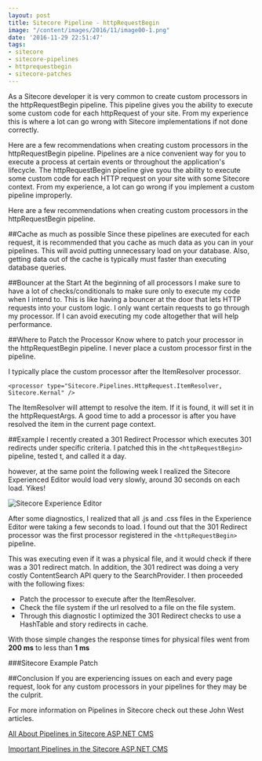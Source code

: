 ```yaml
---
layout: post
title: Sitecore Pipeline - httpRequestBegin
image: "/content/images/2016/11/image00-1.png"
date: '2016-11-29 22:51:47'
tags:
- sitecore
- sitecore-pipelines
- httprequestbegin
- sitecore-patches
---
```



As a Sitecore developer it is very common to create custom processors in the httpRequestBegin pipeline. This pipeline gives you the ability to execute some custom code for each httpRequest of your site. From my experience this is where a lot can go wrong with Sitecore implementations if not done correctly.

Here are a few recommendations when creating custom processors in the httpRequestBegin pipeline. Pipelines are a nice convenient way for you to execute a process at certain events or throughout the application's lifecycle.  The httpRequestBegin pipeline give syou the ability to execute some custom code for each HTTP request on your site with some Sitecore context.  From my experience, a lot can go wrong if you implement a custom pipeline improperly.

Here are a few recommendations when creating custom processors in the httpRequestBegin pipeline.

##Cache as much as possible
Since these pipelines are executed for each request, it is recommended that you cache as much data as you can in your pipelines.  This will avoid putting unnecessary load on your database. Also, getting data out of the cache is typically must faster than executing database queries.

##Bouncer at the Start
At the beginning of all processors I make sure to have a lot of checks/conditionals to make sure only to execute my code when I intend to.  This is like having a bouncer at the door that lets HTTP requests into your custom logic.  I only want certain requests to go through my processor.  If I can avoid executing my code altogether that will help performance.

##Where to Patch the Processor
Know where to patch your processor in the httpRequestBegin pipeline.  I never place a custom processor first in the <httpRequestBegin> pipeline.

I typically place the custom processor after the ItemResolver processor.

`<processor type="Sitecore.Pipelines.HttpRequest.ItemResolver, Sitecore.Kernal" />`

The ItemResolver will attempt to resolve the item.  If it is found, it will set it in the httpRequestArgs.  A good time to add a processor is after you have resolved the item in the current page context.

##Example
I recently created a 301 Redirect Processor which executes 301 redirects under specific criteria.  I patched this in the `<httpRequestBegin>` pipeline, tested t, and called it a day.

however, at the same point the following week I realized the Sitecore Experienced Editor would load very slowly, around 30 seconds on each load. Yikes!

![Sitecore Experience Editor](/content/images/2016/11/image00.png)


After some diagnostics, I realized that all .js and .css files in the Experience Editor were taking a few seconds to load.  I found out that the 301 Redirect processor was the first processor registered in the `<httpRequestBegin>` pipeline.

This was executing even if it was a physical file, and it would check if there was a 301 redirect match. In addition, the 301 redirect was doing a very costly ContentSearch API query to the SearchProvider. I then proceeded with the following fixes:

* Patch the processor to execute after the ItemResolver.
* Check the file system if the url resolved to a file on the file system.
* Through this diagnostic I optimized the 301 Redirect checks to use a HashTable and story redirects in cache.

With those simple changes the response times for physical files went from **200 ms** to less than **1 ms**

###Sitecore Example Patch
><script src="https://gist.github.com/jldeveloper27/06c40788f9a110736bd6f4a5c2736010.js"></script>

##Conclusion
If you are experiencing issues on each and every page request, look for any custom processors in your pipelines for they may be the culprit.


For more information on Pipelines in Sitecore check out these John West articles.


[All About Pipelines in Sitecore ASP.NET CMS](http://www.sitecore.net/learn/blogs/technical-blogs/john-west-sitecore-blog/posts/2011/05/all-about-pipelines-in-the-sitecore-aspnet-cms.aspx)


[Important Pipelines in the Sitecore ASP.NET CMS](http://www.sitecore.net/learn/blogs/technical-blogs/john-west-sitecore-blog/posts/2011/05/important-pipelines-in-the-sitecore-aspnet-cms.aspx)



 



